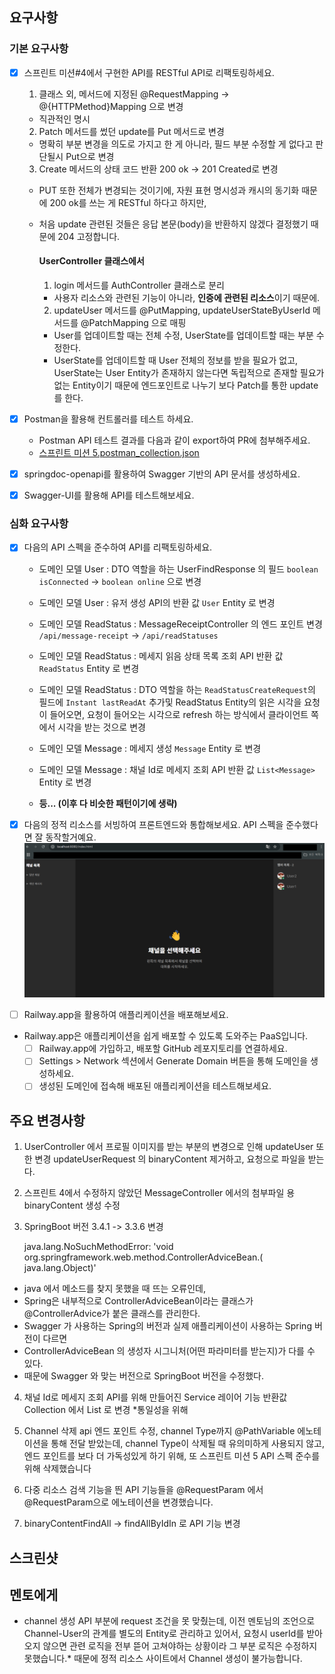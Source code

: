 ## 요구사항

### 기본 요구사항

- [x] 스프린트 미션#4에서 구현한 API를 RESTful API로 리팩토링하세요.

    1. 클래스 외, 메서드에 지정된 @RequestMapping -> @{HTTPMethod}Mapping 으로 변경

    - 직관적인 명시

    2. Patch 메서드를 썼던 update를 Put 메서드로 변경

    - 명확히 부분 변경을 의도로 가지고 한 게 아니라, 필드 부분 수정할 게 없다고 판단될시 Put으로 변경

    3. Create 메서드의 상태 코드 반환 200 ok -> 201 Created로 변경

    - PUT 또한 전체가 변경되는 것이기에, 자원 표현 명시성과 캐시의 동기화 때문에 200 ok를 쓰는 게 RESTful 하다고 하지만,
    - 처음 update 관련된 것들은 응답 본문(body)을 반환하지 않겠다 결정했기 때문에 204 고정합니다.

      #### UserController 클래스에서

        1. login 메서드를 AuthController 클래스로 분리

        - 사용자 리소스와 관련된 기능이 아니라, **인증에 관련된 리소스**이기 때문에.

        2. updateUser 메서드를 @PutMapping, updateUserStateByUserId 메서드를 @PatchMapping 으로 매핑

        - User를 업데이트할 때는 전체 수정, UserState를 업데이트할 때는 부분 수정한다.
        - UserState를 업데이트할 때 User 전체의 정보를 받을 필요가 없고, UserState는 User Entity가 존재하지 않는다면 독립적으로 존재할 필요가
          없는
          Entity이기 때문에 엔드포인트로 나누기 보다 Patch를 통한 update를 한다.


- [x] Postman을 활용해 컨트롤러를 테스트 하세요.
    - Postman API 테스트 결과를 다음과 같이 export하여 PR에 첨부해주세요.
    - [스프린트 미션 5.postman_collection.json](../../%EC%8A%A4%ED%94%84%EB%A6%B0%ED%8A%B8%20%EB%AF%B8%EC%85%98%205.postman_collection.json)
- [x] springdoc-openapi를 활용하여 Swagger 기반의 API 문서를 생성하세요.
- [x] Swagger-UI를 활용해 API를 테스트해보세요.

### 심화 요구사항

- [x]  다음의 API 스펙을 준수하여 API를 리팩토링하세요.
    - 도메인 모델 User : DTO 역할을 하는 UserFindResponse 의 필드 `boolean isConnected` -> `boolean online` 으로 변경
    - 도메인 모델 User : 유저 생성 API의 반환 값 `User` Entity 로 변경

    - 도메인 모델 ReadStatus : MessageReceiptController 의 엔드 포인트 변경 `/api/message-receipt` ->
      `/api/readStatuses`
    - 도메인 모델 ReadStatus : 메세지 읽음 상태 목록 조회 API 반환 값 `ReadStatus` Entity 로 변경
    - 도메인 모델 ReadStatus : DTO 역할을 하는 `ReadStatusCreateRequest`의 필드에 `Instant lastReadAt` 추가및
      ReadStatus
      Entity의 읽은 시각을 요청이 들어오면, 요청이 들어오는 시각으로 refresh 하는 방식에서 클라이언트 쪽에서 시각을 받는 것으로 변경

    - 도메인 모델 Message : 메세지 생성 `Message` Entity 로 변경
    - 도메인 모델 Message : 채널 Id로 메세지 조회 API 반환 값 `List<Message>` Entity 로 변경
    - **등... (이후 다 비슷한 패턴이기에 생략)**

- [x]  다음의 정적 리소스를 서빙하여 프론트엔드와 통합해보세요. API 스펙을 준수했다면 잘 동작할거예요.
![img.png](img.png)

- [ ]  Railway.app을 활용하여 애플리케이션을 배포해보세요.
- Railway.app은 애플리케이션을 쉽게 배포할 수 있도록 도와주는 PaaS입니다.
    - [ ] Railway.app에 가입하고, 배포할 GitHub 레포지토리를 연결하세요.
    - [ ] Settings > Network 섹션에서 Generate Domain 버튼을 통해 도메인을 생성하세요.
    - [ ] 생성된 도메인에 접속해 배포된 애플리케이션을 테스트해보세요.

## 주요 변경사항

1. UserController 에서 프로필 이미지를 받는 부분의 변경으로 인해 updateUser 또한 변경
   updateUserRequest 의 binaryContent 제거하고, 요청으로 파일을 받는다.

2. 스프린트 4에서 수정하지 않았던 MessageController 에서의 첨부파일 용 binaryContent 생성 수정

3. SpringBoot 버전 3.4.1 -> 3.3.6 변경

   java.lang.NoSuchMethodError: 'void org.springframework.web.method.ControllerAdviceBean.<init>(
   java.lang.Object)'

- java 에서 메소드를 찾지 못했을 때 뜨는 오류인데,
- Spring은 내부적으로 ControllerAdviceBean이라는 클래스가 @ControllerAdvice가 붙은 클래스를 관리한다.
- Swagger 가 사용하는 Spring의 버전과 실제 애플리케이션이 사용하는 Spring 버전이 다르면
- ControllerAdviceBean 의 생성자 시그니처(어떤 파라미터를 받는지)가 다를 수 있다.
- 때문에 Swagger 와 맞는 버전으로 SpringBoot 버전을 수정했다.

4. 채널 Id로 메세지 조회 API를 위해 만들어진 Service 레이어 기능 반환값 Collection 에서 List 로 변경 *통일성을 위해

5. Channel 삭제 api 엔드 포인트 수정, channel Type까지 @PathVariable 에노테이션을 통해 전달 받았는데, channel Type이 삭제될 때
   유의미하게 사용되지 않고, 엔드 포인트를 보다 더 가독성있게 하기 위해, 또 스프린트 미션 5 API 스펙 준수를 위해 삭제했습니다

6. 다중 리소스 검색 기능을 띈 API 기능들을 @RequestParam 에서 @RequestParam으로 에노테이션을 변경했습니다.

7. binaryContentFindAll -> findAllByIdIn 로 API 기능 변경

## 스크린샷

## 멘토에게

- channel 생성 API 부분에 request 조건을 못 맞췄는데, 이전 멘토님의 조언으로 Channel-User의 관계를 별도의 Entity로 관리하고 있어서, 요청시
  userId를 받아오지 않으면 관련 로직을 전부 뜯어 고쳐야하는 상황이라 그 부분 로직은 수정하지 못했습니다.* 때문에 정적 리소스 사이트에서 Channel 생성이
  불가능합니다.
